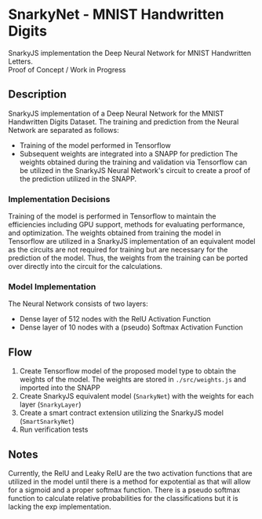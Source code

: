 # SnarkyNet - MNIST Handwritten Digits
SnarkyJS implementation the Deep Neural Network for MNIST Handwritten Letters. <br>
Proof of Concept / Work in Progress

## Description
SnarkyJS implementation of a Deep Neural Network for the MNIST Handwritten Digits Dataset. 
The training and prediction from the Neural Network are separated as follows:
 - Training of the model performed in Tensorflow
 - Subsequent weights are integrated into a SNAPP for prediction
The weights obtained during the training and validation via Tensorflow can be utilized in the
SnarkyJS Neural Network's circuit to create a proof of the prediction utilized in the SNAPP.

### Implementation Decisions
Training of the model is performed in Tensorflow to maintain the efficiencies including GPU 
support, methods for evaluating performance, and optimization. The weights obtained from 
training the model in Tensorflow are utilized in a SnarkyJS implementation of an equivalent 
model as the circuits are not required for training but are necessary for the prediction of 
the model. Thus, the weights from the training can be ported over directly into the circuit 
for the calculations. 

### Model Implementation
The Neural Network consists of two layers:
- Dense layer of 512 nodes with the RelU Activation Function
- Dense layer of 10 nodes with a (pseudo) Softmax Activation Function

## Flow
 1. Create Tensorflow model of the proposed model type to obtain the weights of the model.
    The weights are stored in `./src/weights.js` and imported into the SNAPP
 3. Create SnarkyJS equivalent model (`SnarkyNet`) with the weights for each layer (`SnarkyLayer`)
 4. Create a smart contract extension utilizing the SnarkyJS model (`SmartSnarkyNet`)
 5. Run verification tests

## Notes
Currently, the RelU and Leaky RelU are the two activation functions that are utilized in 
the model until there is a method for expotential as that will allow for a sigmoid and a proper
softmax function. There is a pseudo softmax function to calculate relative probabilities
for the classifications but it is lacking the exp implementation. 
